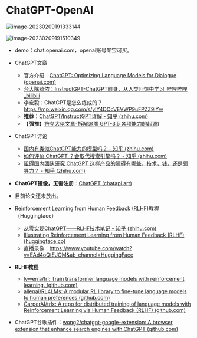 # ChatGPT-OpenAI

![image-20230209191333144](C:\Users\10594\AppData\Roaming\Typora\typora-user-images\image-20230209191333144.png)

![image-20230209191510349](C:\Users\10594\AppData\Roaming\Typora\typora-user-images\image-20230209191510349.png)





- demo：chat.openai.com，openai账号某宝可买。
- ChatGPT文章
  - 官方介绍：[ChatGPT: Optimizing Language Models for Dialogue (openai.com)](https://openai.com/blog/chatgpt/)
  - [台大陈蕴侬：InstructGPT-ChatGPT前身，从人类回馈中学习_哔哩哔哩_bilibili](https://www.bilibili.com/video/BV18W4y1g7x4/?spm_id_from=444.41.list.card_archive.click&vd_source=a0cdcca7d567da626e54d50523fa551c)
  - 李宏毅：ChatGPT是怎么练成的？ https://mp.weixin.qq.com/s/ylY4DOcVEVWP9uFPZZ9iYw
  - **推荐**：[ChatGPT/InstructGPT详解 - 知乎 (zhihu.com)](https://zhuanlan.zhihu.com/p/590311003)
  - 【**强推**】[符尧大佬文章-拆解追溯 GPT-3.5 各项能力的起源](https://yaofu.notion.site/GPT-3-5-360081d91ec245f29029d37b54573756))
- ChatGPT讨论
  - [国内有类似ChatGPT能力的模型吗？ - 知乎 (zhihu.com)](https://www.zhihu.com/question/570713548)
  - [如何评价 ChatGPT ？会取代搜索引擎吗？ - 知乎 (zhihu.com)](https://www.zhihu.com/question/570062224)
  - [阻碍国内团队研究 ChatGPT 这样产品的障碍有哪些，技术，钱，还是领导力？ - 知乎 (zhihu.com)](https://www.zhihu.com/question/570782945)

- **ChatGPT镜像，无需注册**：[ChatGPT (chatapi.art)](https://gpt.chatapi.art/)
- 目前论文还未放出。
- Reinforcement Learning from Human Feedback (RLHF)教程（Huggingface）
  - [从零实现ChatGPT——RLHF技术笔记 - 知乎 (zhihu.com)](https://zhuanlan.zhihu.com/p/591474085)
  - [Illustrating Reinforcement Learning from Human Feedback (RLHF) (huggingface.co)](https://huggingface.co/blog/rlhf)
  - 直播录像：https://www.youtube.com/watch?v=EAd4oQtEJOM&ab_channel=HuggingFace
- **RLHF教程**
  - [lvwerra/trl: Train transformer language models with reinforcement learning. (github.com)](https://github.com/lvwerra/trl)
  - [allenai/RL4LMs: A modular RL library to fine-tune language models to human preferences (github.com)](https://github.com/allenai/RL4LMs)
  - [CarperAI/trlx: A repo for distributed training of language models with Reinforcement Learning via Human Feedback (RLHF) (github.com)](https://github.com/CarperAI/trlx)

- ChatGPT谷歌插件：[wong2/chatgpt-google-extension: A browser extension that enhance search engines with ChatGPT (github.com)](https://github.com/wong2/chatgpt-google-extension)

